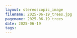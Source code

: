 ```yaml
---
layout: stereoscopic_image
filename: 2025-06-19_trees.jpg
pagename: 2025-06-19_trees
date: 2025-06-19
tags:
---
```

